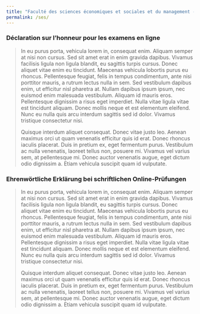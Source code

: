 ```yaml
---
title: "Faculté des sciences économiques et sociales et du management - Wirtschafts- und Sozialwissenschaftliche Fakultät"
permalink: /ses/
---
```


### Déclaration sur l’honneur pour les examens en ligne
> In eu purus porta, vehicula lorem in, consequat enim. Aliquam semper at nisi non cursus. Sed sit amet erat in enim gravida dapibus. Vivamus facilisis ligula non ligula blandit, eu sagittis turpis cursus. Donec aliquet vitae enim eu tincidunt. Maecenas vehicula lobortis purus eu rhoncus. Pellentesque feugiat, felis in tempus condimentum, ante nisi porttitor mauris, a rutrum lectus nulla in sem. Sed vestibulum dapibus enim, ut efficitur nisl pharetra at. Nullam dapibus ipsum ipsum, nec euismod enim malesuada vestibulum. Aliquam id mauris eros. Pellentesque dignissim a risus eget imperdiet. Nulla vitae ligula vitae est tincidunt aliquam. Donec mollis neque et est elementum eleifend. Nunc eu nulla quis arcu interdum sagittis sed id dolor. Vivamus tristique consectetur nisi.
>  
> Quisque interdum aliquet consequat. Donec vitae justo leo. Aenean maximus orci ut quam venenatis efficitur quis id erat. Donec rhoncus iaculis placerat. Duis in pretium ex, eget fermentum purus. Vestibulum ac nulla venenatis, laoreet tellus non, posuere mi. Vivamus vel varius sem, at pellentesque mi. Donec auctor venenatis augue, eget dictum odio dignissim a. Etiam vehicula suscipit quam id vulputate.

  

### Ehrenwörtliche Erklärung bei schriftlichen Online-Prüfungen
> In eu purus porta, vehicula lorem in, consequat enim. Aliquam semper at nisi non cursus. Sed sit amet erat in enim gravida dapibus. Vivamus facilisis ligula non ligula blandit, eu sagittis turpis cursus. Donec aliquet vitae enim eu tincidunt. Maecenas vehicula lobortis purus eu rhoncus. Pellentesque feugiat, felis in tempus condimentum, ante nisi porttitor mauris, a rutrum lectus nulla in sem. Sed vestibulum dapibus enim, ut efficitur nisl pharetra at. Nullam dapibus ipsum ipsum, nec euismod enim malesuada vestibulum. Aliquam id mauris eros. Pellentesque dignissim a risus eget imperdiet. Nulla vitae ligula vitae est tincidunt aliquam. Donec mollis neque et est elementum eleifend. Nunc eu nulla quis arcu interdum sagittis sed id dolor. Vivamus tristique consectetur nisi.
>  
> Quisque interdum aliquet consequat. Donec vitae justo leo. Aenean maximus orci ut quam venenatis efficitur quis id erat. Donec rhoncus iaculis placerat. Duis in pretium ex, eget fermentum purus. Vestibulum ac nulla venenatis, laoreet tellus non, posuere mi. Vivamus vel varius sem, at pellentesque mi. Donec auctor venenatis augue, eget dictum odio dignissim a. Etiam vehicula suscipit quam id vulputate.
